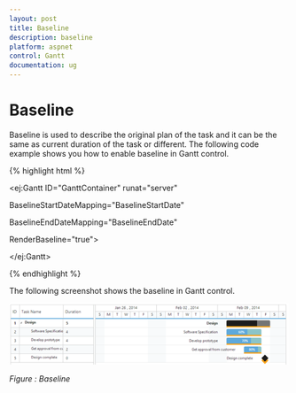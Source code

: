 ```yaml
---
layout: post
title: Baseline
description: baseline
platform: aspnet
control: Gantt
documentation: ug
---
```


# Baseline

Baseline is used to describe the original plan of the task and it can be the same as current duration of the task or different. The following code example shows you how to enable baseline in Gantt control.







{% highlight html %}

<ej:Gantt ID="GanttContainer" runat="server" 

 BaselineStartDateMapping="BaselineStartDate"

 BaselineEndDateMapping="BaselineEndDate"

 RenderBaseline="true">

 </ej:Gantt>



{% endhighlight %}



The following screenshot shows the baseline in Gantt control.


![](Baseline_images/Baseline_img1.png)

_Figure : Baseline_



